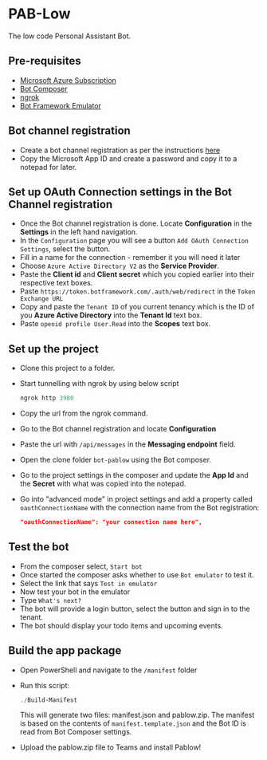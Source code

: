 # PAB-Low

The low code Personal Assistant Bot.

## Pre-requisites

- [Microsoft Azure Subscription](https://azure.microsoft.com/)
- [Bot Composer](https://docs.microsoft.com/en-us/composer/quickstart-create-bot?WT.mc_id=m365-10080-cxa)
- [ngrok](https://ngrok.com/download)
- [Bot Framework Emulator](https://github.com/Microsoft/BotFramework-Emulator)

## Bot channel registration

- Create a bot channel registration as per the instructions [here](https://docs.microsoft.com/en-us/azure/bot-service/bot-service-quickstart-registration?view=azure-bot-service-4.0&WT.mc_id=m365-10080-cxa)
- Copy the Microsoft App ID and create a password and copy it to a notepad for later.

## Set up OAuth Connection settings in the Bot Channel registration

- Once the Bot channel registration is done. Locate **Configuration** in the **Settings** in the left hand navigation.
- In the `Configuration` page you will see a button `Add OAuth Connection Settings`, select the button.
- Fill in a name for the connection - remember it you will need it later
- Choose `Azure Active Directory V2` as the **Service Provider**.
- Paste the **Client id** and **Client secret** which you copied earlier into their respective text boxes.
- Paste `https://token.botframework.com/.auth/web/redirect` in the `Token Exchange URL`  
- Copy and paste the `Tenant ID` of you current tenancy which is the ID of you **Azure Active Directory** into the **Tenant Id** text box.
- Paste `openid profile User.Read` into the **Scopes** text box.

## Set up the project

- Clone this project to a folder.
- Start tunnelling with ngrok by using below script

    ```powershell
    ngrok http 3980
    ```

- Copy the url from the ngrok command.
- Go to the Bot channel registration and locate **Configuration**
- Paste the url with `/api/messages` in the **Messaging endpoint** field.
- Open the clone folder `bot-pablow` using the Bot composer.
- Go to the project settings in the composer and update the **App Id** and the **Secret** with what was copied into the notepad.
- Go into "advanced mode" in project settings and add a property called `oauthConnectionName` with the connection name from the Bot registration:
    ```json
    "oauthConnectionName": "your connection name here",
    ```

## Test the bot

- From the composer select, `Start bot`
- Once started the composer asks whether to use `Bot emulator` to test it.
- Select the link that says `Test in emulator`
- Now test your bot in the emulator
- Type `What's next?`
- The bot will provide a login button, select the button and sign in to the tenant.
- The bot should display your todo items and upcoming events.
## Build the app package

- Open PowerShell and navigate to the `/manifest` folder
- Run this script:

    ```powershell
    ./Build-Manifest
    ```

   This will generate two files: manifest.json and pablow.zip. The manifest is based on the contents of `manifest.template.json` and the Bot ID is read from Bot Composer settings.
- Upload the pablow.zip file to Teams and install Pablow!